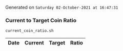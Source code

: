 Generated on `Saturday 02-October-2021 at 16:47:31`

### Current to Target Coin Ratio
`current_coin_ratio.sh`

Date|Current|Target|Ratio
---|---|---|---
